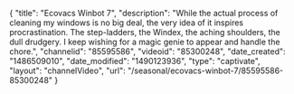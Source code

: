 {
    "title": "Ecovacs Winbot 7",
    "description": "While the actual process of cleaning my windows is no big deal, the very idea of it inspires procrastination. The step-ladders, the Windex, the aching shoulders, the dull drudgery. I keep wishing for a magic genie to appear and handle the chore.",
    "channelid": "85595586",
    "videoid": "85300248",
    "date_created": "1486509010",
    "date_modified": "1490123936",
    "type": "captivate",
    "layout": "channelVideo",
    "url": "\/seasonal\/ecovacs-winbot-7\/85595586-85300248"
}